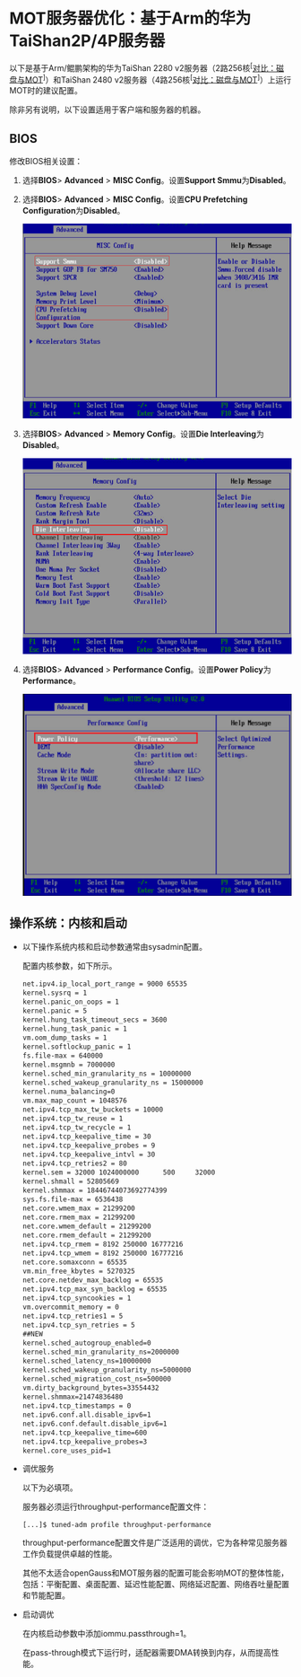 # MOT服务器优化：基于Arm的华为TaiShan2P/4P服务器<a name="ZH-CN_TOPIC_0280525129"></a>

以下是基于Arm/鲲鹏架构的华为TaiShan 2280 v2服务器（2路256核<sup>\[</sup>[对比：磁盘与MOT](对比-磁盘与MOT.md)<sup>\]</sup>）和TaiShan 2480 v2服务器（4路256核<sup>\[</sup>[对比：磁盘与MOT](对比-磁盘与MOT.md)<sup>\]</sup>）上运行MOT时的建议配置。

除非另有说明，以下设置适用于客户端和服务器的机器。

## BIOS<a name="section31155189"></a>

修改BIOS相关设置：

1.  选择**BIOS**\>  **Advanced**  \>  **MISC Config**。设置**Support Smmu**为**Disabled**。
2.  选择**BIOS**\>  **Advanced**  \>  **MISC Config**。设置**CPU Prefetching Configuration**为**Disabled**。

    ![](figures/zh-cn_image_0280525203.png)

3.  选择**BIOS**\>  **Advanced**  \>  **Memory Config**。设置**Die Interleaving**为**Disabled**。

    ![](figures/zh-cn_image_0280525205.png)

4.  选择**BIOS**\>  **Advanced**  \>  **Performance Config**。设置**Power Policy**为**Performance**。

    ![](figures/zh-cn_image_0280525207.png)


## 操作系统：内核和启动<a name="section11961253"></a>

-   以下操作系统内核和启动参数通常由sysadmin配置。

    配置内核参数，如下所示。

    ```
    net.ipv4.ip_local_port_range = 9000 65535 
    kernel.sysrq = 1 
    kernel.panic_on_oops = 1 
    kernel.panic = 5 
    kernel.hung_task_timeout_secs = 3600 
    kernel.hung_task_panic = 1 
    vm.oom_dump_tasks = 1 
    kernel.softlockup_panic = 1 
    fs.file-max = 640000 
    kernel.msgmnb = 7000000 
    kernel.sched_min_granularity_ns = 10000000 
    kernel.sched_wakeup_granularity_ns = 15000000 
    kernel.numa_balancing=0 
    vm.max_map_count = 1048576 
    net.ipv4.tcp_max_tw_buckets = 10000 
    net.ipv4.tcp_tw_reuse = 1 
    net.ipv4.tcp_tw_recycle = 1 
    net.ipv4.tcp_keepalive_time = 30 
    net.ipv4.tcp_keepalive_probes = 9 
    net.ipv4.tcp_keepalive_intvl = 30 
    net.ipv4.tcp_retries2 = 80 
    kernel.sem = 32000 1024000000      500     32000 
    kernel.shmall = 52805669 
    kernel.shmmax = 18446744073692774399 
    sys.fs.file-max = 6536438 
    net.core.wmem_max = 21299200 
    net.core.rmem_max = 21299200 
    net.core.wmem_default = 21299200 
    net.core.rmem_default = 21299200 
    net.ipv4.tcp_rmem = 8192 250000 16777216 
    net.ipv4.tcp_wmem = 8192 250000 16777216 
    net.core.somaxconn = 65535 
    vm.min_free_kbytes = 5270325 
    net.core.netdev_max_backlog = 65535 
    net.ipv4.tcp_max_syn_backlog = 65535 
    net.ipv4.tcp_syncookies = 1 
    vm.overcommit_memory = 0 
    net.ipv4.tcp_retries1 = 5 
    net.ipv4.tcp_syn_retries = 5 
    ##NEW 
    kernel.sched_autogroup_enabled=0 
    kernel.sched_min_granularity_ns=2000000 
    kernel.sched_latency_ns=10000000 
    kernel.sched_wakeup_granularity_ns=5000000 
    kernel.sched_migration_cost_ns=500000 
    vm.dirty_background_bytes=33554432 
    kernel.shmmax=21474836480 
    net.ipv4.tcp_timestamps = 0 
    net.ipv6.conf.all.disable_ipv6=1 
    net.ipv6.conf.default.disable_ipv6=1 
    net.ipv4.tcp_keepalive_time=600 
    net.ipv4.tcp_keepalive_probes=3 
    kernel.core_uses_pid=1
    ```

-   调优服务

    以下为必填项。

    服务器必须运行throughput-performance配置文件：

    ```
    [...]$ tuned-adm profile throughput-performance
    ```

    throughput-performance配置文件是广泛适用的调优，它为各种常见服务器工作负载提供卓越的性能。

    其他不太适合openGauss和MOT服务器的配置可能会影响MOT的整体性能，包括：平衡配置、桌面配置、延迟性能配置、网络延迟配置、网络吞吐量配置和节能配置。

-   启动调优

    在内核启动参数中添加iommu.passthrough=1。

    在pass-through模式下运行时，适配器需要DMA转换到内存，从而提高性能。


